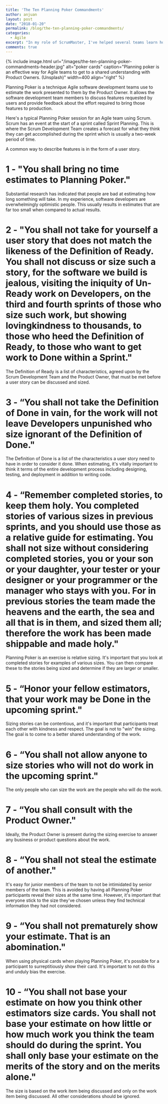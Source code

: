 ```yaml
---
title: 'The Ten Planning Poker Commandments'
author: anjuan
layout: post
date: "2018-01-20"
permalink: /blog/the-ten-planning-poker-commandments/
categories:
  - Agile
excerpt: "In my role of ScrumMaster, I've helped several teams learn how to use Planning Poker to size user stories. This post distills the lessons I've shared over the years."
comments: true
---
```


{% include image.html url="/images/the-ten-planning-poker-commandments-header.jpg" alt="poker cards" caption="Planning poker is an effective way for Agile teams to get to a shared understanding with Product Owners. (Unsplash)" width=400 align="right" %}

Planning Poker is a technique Agile software development teams use to estimate the work presented to them by the Product Owner. It allows the software development team members to discuss features requested by users and provide feedback about the effort required to bring those features to production.

Here's a typical Planning Poker session for an Agile team using Scrum. Scrum has an event at the start of a sprint called Sprint Planning. This is where the Scrum Development Team creates a forecast for what they think they can get accomplished during the sprint which is usually a two-week period of time.

A common way to describe features is in the form of a user story. 

# 1 - "You shall bring no time estimates to Planning Poker."

Substantial research has indicated that people are bad at estimating how long something will take. In my experience, software developers are overwhelmingly optimistic people. This usually results in estimates that are far too small when compared to actual results.

# 2 - "You shall not take for yourself a user story that does not match the likeness of the Definition of Ready. You shall not discuss or size such a story, for the software we build is jealous, visiting the iniquity of Un-Ready work on Developers, on the third and fourth sprints of those who size such work, but showing lovingkindness to thousands, to those who heed the Definition of Ready, to those who want to get work to Done within a Sprint."

The Definition of Ready is a list of characteristics, agreed upon by the Scrum Development Team and the Product Owner, that must be met before a user story can be discussed and sized.

# 3 - “You shall not take the Definition of Done in vain, for the work will not leave Developers unpunished who size ignorant of the Definition of Done."

The Definition of Done is a list of the characteristics a user story need to have in order to consider it done. When estimating, it's vitally important to think it terms of the entire development process including designing, testing, and deployment in addition to writing code.

# 4 - “Remember completed stories, to keep them holy. You completed stories of various sizes in previous sprints, and you should use those as a relative guide for estimating. You shall not size without considering completed stories, you or your son or your daughter, your tester or your designer or your programmer or the manager who stays with you. For in previous stories the team made the heavens and the earth, the sea and all that is in them, and sized them all; therefore the work has been made shippable and made holy."

Planning Poker is an exercise is relative sizing. It's important that you look at completed stories for examples of various sizes. You can then compare these to the stories being sized and determine if they are larger or smaller.

# 5 - “Honor your fellow estimators, that your work may be Done in the upcoming sprint."

Sizing stories can be contentious, and it's important that participants treat each other with kindness and respect. The goal is not to "win" the sizing. The goal is to come to a better shared understanding of the work.

# 6 - “You shall not allow anyone to size stories who will not do work in the upcoming sprint."

The only people who can size the work are the people who will do the work.

# 7 - “You shall consult with the Product Owner."

Ideally, the Product Owner is present during the sizing exercise to answer any business or product questions about the work.

# 8 - “You shall not steal the estimate of another."

It's easy for junior members of the team to not be intimidated by senior members of the team. This is avoided by having all Planning Poker participants reveal their sizes at the same time. However, it's important that everyone stick to the size they've chosen unless they find technical information they had not considered.

# 9 - “You shall not prematurely show your estimate. That is an abomination."

When using physical cards when playing Planning Poker, it's possible for a participant to surreptitiously show their card. It's important to not do this and unduly bias the exercise.

# 10 - “You shall not base your estimate on how you think other estimators size cards. You shall not base your estimate on how little or how much work you think the team should do during the sprint. You shall only base your estimate on the merits of the story and on the merits alone."

The size is based on the work item being discussed and only on the work item being discussed. All other considerations should be ignored.